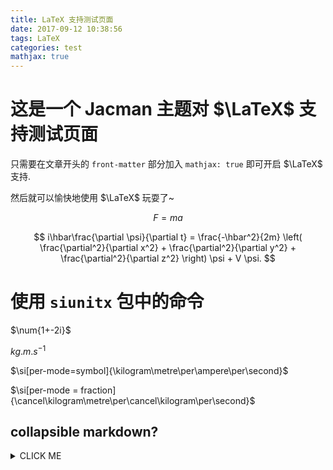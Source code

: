 ```yaml
---
title: LaTeX 支持测试页面
date: 2017-09-12 10:38:56
tags: LaTeX
categories: test
mathjax: true
---
```


# 这是一个 Jacman 主题对 $\LaTeX$ 支持测试页面

只需要在文章开头的 `front-matter` 部分加入 `mathjax: true` 即可开启 $\LaTeX$ 支持.

然后就可以愉快地使用 $\LaTeX$ 玩耍了~

$$
F = ma
$$


$$
i\hbar\frac{\partial \psi}{\partial t} = 
  \frac{-\hbar^2}{2m} \left(  \frac{\partial^2}{\partial x^2} + \frac{\partial^2}{\partial y^2} +
  \frac{\partial^2}{\partial z^2} \right) \psi + V \psi.
$$

# 使用 `siunitx` 包中的命令

$\num{1+-2i}$

$\si{kg.m.s^{-1}}$

$\si[per-mode=symbol]{\kilogram\metre\per\ampere\per\second}$

$\si[per-mode = fraction]{\cancel\kilogram\metre\per\cancel\kilogram\per\second}$

## collapsible markdown?

<details><summary>CLICK ME</summary>
<p>

#### yes, even hidden code blocks!

```python
print("hello world!")
```

</p>
</details>

